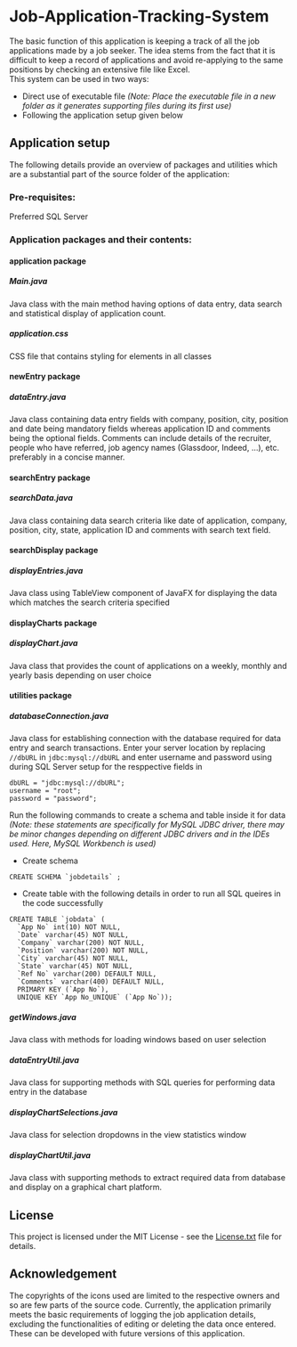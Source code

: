 # Job-Application-Tracking-System
The basic function of this application is keeping a track of all the job applications made by a job seeker. The idea stems from the fact that it is difficult to keep a record of applications and avoid re-applying to the same positions by checking an extensive file like Excel.<br />
This system can be used in two ways:
* Direct use of executable file *(Note: Place the executable file in a new folder as it generates supporting files during its first use)*
* Following the application setup given below

## Application setup
The following details provide an overview of packages and utilities which are a substantial part of the source folder of the application:

### Pre-requisites:
Preferred SQL Server

### Application packages and their contents:

#### application package
##### *Main.java*
Java class with the main method having options of data entry, data search and statistical display of application count.
##### *application.css*
CSS file that contains styling for elements in all classes
#### newEntry package
#####  *dataEntry.java*
Java class containing data entry fields with company, position, city, position and date being mandatory fields whereas application ID and comments being the optional fields. Comments can include details of the recruiter, people who have referred, job agency names (Glassdoor, Indeed, …), etc. preferably in a concise manner.
#### searchEntry package
##### *searchData.java*
Java class containing data search criteria like date of application, company, position, city, state, application ID and comments with search text field.
#### searchDisplay package
##### *displayEntries.java*
Java class using TableView component of JavaFX for displaying the data which matches the search criteria specified
#### displayCharts package
##### *displayChart.java*
Java class that provides the count of applications on a weekly, monthly and yearly basis depending on user choice
#### utilities package
##### *databaseConnection.java*
Java class for establishing connection with the database required for data entry and search transactions.
Enter your server location by replacing `//dbURL` in `jdbc:mysql://dbURL` and enter username and password using during SQL Server setup for the resppective fields in
```
dbURL = "jdbc:mysql://dbURL";
username = "root";
password = "password";
```
Run the following commands to create a schema and table inside it for data *(Note: these statements are specifically for MySQL JDBC driver, there may be minor changes depending on different JDBC drivers and in the IDEs used. Here, MySQL Workbench is used)*
* Create schema 
```
CREATE SCHEMA `jobdetails` ;
```
* Create table with the following details in order to run all SQL queires in the code successfully
```
CREATE TABLE `jobdata` (
  `App No` int(10) NOT NULL,
  `Date` varchar(45) NOT NULL,
  `Company` varchar(200) NOT NULL,
  `Position` varchar(200) NOT NULL,
  `City` varchar(45) NOT NULL,
  `State` varchar(45) NOT NULL,
  `Ref No` varchar(200) DEFAULT NULL,
  `Comments` varchar(400) DEFAULT NULL,
  PRIMARY KEY (`App No`),
  UNIQUE KEY `App No_UNIQUE` (`App No`));
  ```
##### *getWindows.java*
Java class with methods for loading windows based on user selection
##### *dataEntryUtil.java*
Java class for supporting methods with SQL queries for performing data entry in the database
##### *displayChartSelections.java*
Java class for selection dropdowns in the view statistics window
##### *displayChartUtil.java*
Java class with supporting methods to extract required data from database and display on a graphical chart platform.
 
## License
This project is licensed under the MIT License - see the [License.txt](LICENSE.txt) file for details.

## Acknowledgement
The copyrights of the icons used are limited to the respective owners and so are few parts of the source code. 
Currently, the application primarily meets the basic requirements of logging the job application details, excluding the functionalities of editing or deleting the data once entered. These can be developed with future versions of this application.
